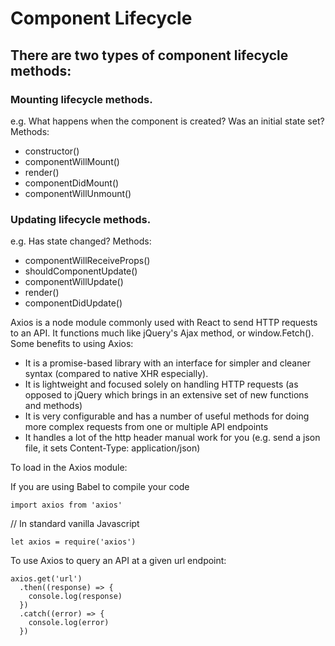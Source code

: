 # Component Lifecycle

## There are two types of component lifecycle methods:

### Mounting lifecycle methods.

e.g. What happens when the component is created? Was an initial state set?
Methods:

* constructor()
* componentWillMount()
* render()
* componentDidMount()
* componentWillUnmount()

### Updating lifecycle methods.

e.g. Has state changed?
Methods:

* componentWillReceiveProps()
* shouldComponentUpdate()
* componentWillUpdate()
* render()
* componentDidUpdate()

Axios is a node module commonly used with React to send HTTP requests to an API. It functions much like jQuery's Ajax method, or window.Fetch(). Some benefits to using Axios:

* It is a promise-based library with an interface for simpler and cleaner syntax (compared to native XHR especially).
* It is lightweight and focused solely on handling HTTP requests (as opposed to jQuery which brings in an extensive set of new functions and methods)
* It is very configurable and has a number of useful methods for doing more complex requests from one or multiple API endpoints
* It handles a lot of the http header manual work for you (e.g. send a json file, it sets Content-Type: application/json)

To load in the Axios module:

If you are using Babel to compile your code

```
import axios from 'axios'
```

// In standard vanilla Javascript

```
let axios = require('axios')
```

To use Axios to query an API at a given url endpoint:

```
axios.get('url')
  .then((response) => {
    console.log(response)
  })
  .catch((error) => {
    console.log(error)
  })
```
